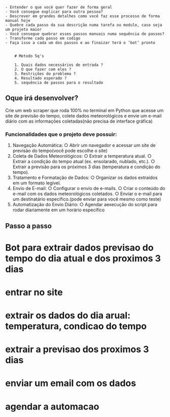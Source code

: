 

````
- Entender o que você quer fazer de forma geral
- Você consegue explicar para outra pessoa?
- Descrever em grandes detalhes como você faz esse processo de forma manual hoje
- Quebre cada passo da sua descrição numa tarefa ou modulo, caso seja um projeto maior
- Você consegue quebrar esses passos manuais numa sequência de passos?
- Transforme cada passo em codigo
- Faça isso a cada um dos passos e ao finaizar terá o ‘bot’ pronto


    # Metodo 5q's

    1. Quais dados necessários de entrada ?
    2. O que fazer com eles ?
    3. Restrições do problema ?
    4. Resultado esperado ?
    5. sequência de passos para o resultado

````

##  Oque irá desenvolver?

 Crie um web scraper que roda 100% no terminal em Python que acesse um site de previsão do
 tempo, colete dados meteorológicos e envie um e-mail diário com as informações
 coletadas(não precisa de interface gráfica)

 ### Funcionalidades que o projeto deve possuir:

 1. Navegação Automática:
    ○ Abrir um navegador e acessar um site de previsão do tempo(você pode escolhe o site)
 2. Coleta de Dados Meteorológicos:
    ○ Extrair a temperatura atual.
    ○ Extrair a condição do tempo atual (ex. ensolarado, nublado, etc.).
    ○ Extrair a previsão para os próximos 3 dias (temperatura e condição do tempo).
 3. Tratamento e Formatação de Dados:
    ○ Organizar os dados extraídos em um formato legível.
 4. Envio de E-mail:
    ○ Configurar o envio de e-mails.
    ○ Criar o conteúdo do e-mail com os dados meteorológicos coletados.
    ○ Enviar o e-mail para um destinatário específico.(pode enviar para você mesmo
 como teste)
 5. Automatização do Envio Diário:
    ○ Agendar aexecução do script para rodar diariamente em um horário específico


## Passo a passo


# Bot para extrair dados previsao do tempo do dia atual e dos proximos 3 dias

# entrar no site
# extrair os dados do dia arual: temperatura, condicao do tempo
# extrair a previsao dos proximos 3 dias
# enviar um email com os dados
# agendar a automacao
